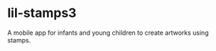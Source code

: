 lil-stamps3
===========

A mobile app for infants and young children to create artworks using stamps.
